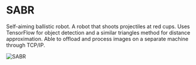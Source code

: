 # SABR

Self-aiming ballistic robot. A robot that shoots projectiles at red cups. Uses TensorFlow for object detection and a similar triangles method for distance approximation. Able to offload and process images on a separate machine through TCP/IP.

![SABR](https://media.giphy.com/media/3ohs7PJtFowGfVjoBi/giphy.gif "SABR")
